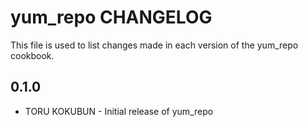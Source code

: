 yum_repo CHANGELOG
==================

This file is used to list changes made in each version of the yum_repo cookbook.

0.1.0
-----
- TORU KOKUBUN - Initial release of yum_repo
